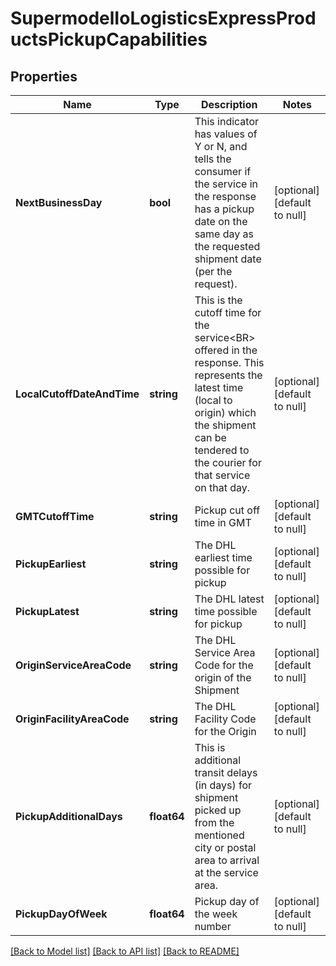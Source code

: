 # SupermodelIoLogisticsExpressProductsPickupCapabilities

## Properties
Name | Type | Description | Notes
------------ | ------------- | ------------- | -------------
**NextBusinessDay** | **bool** | This indicator has values of Y or N, and tells the consumer if the service in the response has a pickup date on the same day as the requested shipment date (per the request). | [optional] [default to null]
**LocalCutoffDateAndTime** | **string** | This is the cutoff time for the service&lt;BR&gt;                offered in the response. This represents the latest time (local to origin) which the shipment can be tendered to the courier for that service on that day. | [optional] [default to null]
**GMTCutoffTime** | **string** | Pickup cut off time in GMT | [optional] [default to null]
**PickupEarliest** | **string** | The DHL earliest time possible for pickup | [optional] [default to null]
**PickupLatest** | **string** | The DHL latest time possible for pickup | [optional] [default to null]
**OriginServiceAreaCode** | **string** | The DHL Service Area Code for the origin of the Shipment | [optional] [default to null]
**OriginFacilityAreaCode** | **string** | The DHL Facility Code for the Origin | [optional] [default to null]
**PickupAdditionalDays** | **float64** | This is additional transit delays (in days) for shipment picked up from the mentioned city or postal area to arrival at the service area. | [optional] [default to null]
**PickupDayOfWeek** | **float64** | Pickup day of the week number | [optional] [default to null]

[[Back to Model list]](../README.md#documentation-for-models) [[Back to API list]](../README.md#documentation-for-api-endpoints) [[Back to README]](../README.md)

